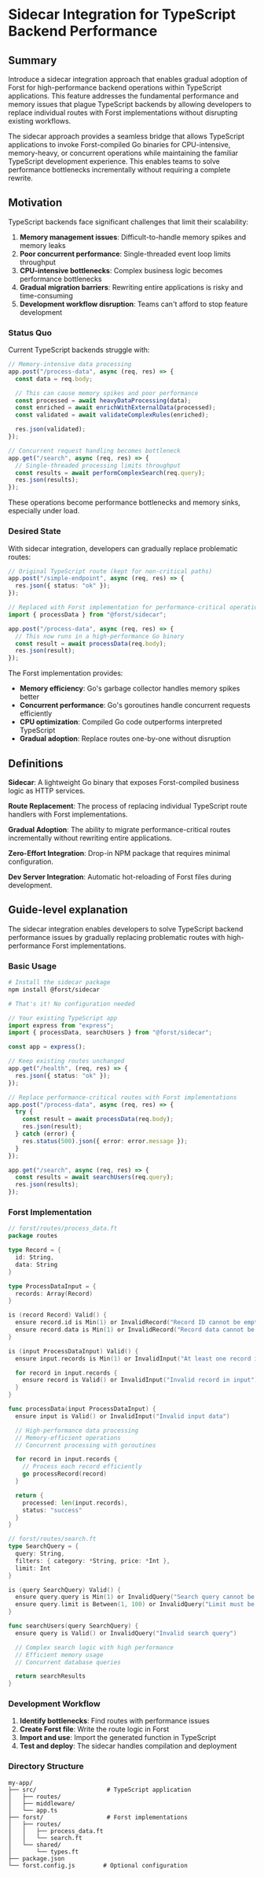 # Sidecar Integration for TypeScript Backend Performance

## Summary

Introduce a sidecar integration approach that enables gradual adoption of Forst for high-performance backend operations within TypeScript applications. This feature addresses the fundamental performance and memory issues that plague TypeScript backends by allowing developers to replace individual routes with Forst implementations without disrupting existing workflows.

The sidecar approach provides a seamless bridge that allows TypeScript applications to invoke Forst-compiled Go binaries for CPU-intensive, memory-heavy, or concurrent operations while maintaining the familiar TypeScript development experience. This enables teams to solve performance bottlenecks incrementally without requiring a complete rewrite.

## Motivation

TypeScript backends face significant challenges that limit their scalability:

1. **Memory management issues**: Difficult-to-handle memory spikes and memory leaks
2. **Poor concurrent performance**: Single-threaded event loop limits throughput
3. **CPU-intensive bottlenecks**: Complex business logic becomes performance bottlenecks
4. **Gradual migration barriers**: Rewriting entire applications is risky and time-consuming
5. **Development workflow disruption**: Teams can't afford to stop feature development

### Status Quo

Current TypeScript backends struggle with:

```typescript
// Memory-intensive data processing
app.post("/process-data", async (req, res) => {
  const data = req.body;

  // This can cause memory spikes and poor performance
  const processed = await heavyDataProcessing(data);
  const enriched = await enrichWithExternalData(processed);
  const validated = await validateComplexRules(enriched);

  res.json(validated);
});

// Concurrent request handling becomes bottleneck
app.get("/search", async (req, res) => {
  // Single-threaded processing limits throughput
  const results = await performComplexSearch(req.query);
  res.json(results);
});
```

These operations become performance bottlenecks and memory sinks, especially under load.

### Desired State

With sidecar integration, developers can gradually replace problematic routes:

```typescript
// Original TypeScript route (kept for non-critical paths)
app.post("/simple-endpoint", async (req, res) => {
  res.json({ status: "ok" });
});

// Replaced with Forst implementation for performance-critical operations
import { processData } from "@forst/sidecar";

app.post("/process-data", async (req, res) => {
  // This now runs in a high-performance Go binary
  const result = await processData(req.body);
  res.json(result);
});
```

The Forst implementation provides:

- **Memory efficiency**: Go's garbage collector handles memory spikes better
- **Concurrent performance**: Go's goroutines handle concurrent requests efficiently
- **CPU optimization**: Compiled Go code outperforms interpreted TypeScript
- **Gradual adoption**: Replace routes one-by-one without disruption

## Definitions

**Sidecar**: A lightweight Go binary that exposes Forst-compiled business logic as HTTP services.

**Route Replacement**: The process of replacing individual TypeScript route handlers with Forst implementations.

**Gradual Adoption**: The ability to migrate performance-critical routes incrementally without rewriting entire applications.

**Zero-Effort Integration**: Drop-in NPM package that requires minimal configuration.

**Dev Server Integration**: Automatic hot-reloading of Forst files during development.

## Guide-level explanation

The sidecar integration enables developers to solve TypeScript backend performance issues by gradually replacing problematic routes with high-performance Forst implementations.

### Basic Usage

```bash
# Install the sidecar package
npm install @forst/sidecar

# That's it! No configuration needed
```

```typescript
// Your existing TypeScript app
import express from "express";
import { processData, searchUsers } from "@forst/sidecar";

const app = express();

// Keep existing routes unchanged
app.get("/health", (req, res) => {
  res.json({ status: "ok" });
});

// Replace performance-critical routes with Forst implementations
app.post("/process-data", async (req, res) => {
  try {
    const result = await processData(req.body);
    res.json(result);
  } catch (error) {
    res.status(500).json({ error: error.message });
  }
});

app.get("/search", async (req, res) => {
  const results = await searchUsers(req.query);
  res.json(results);
});
```

### Forst Implementation

```go
// forst/routes/process_data.ft
package routes

type Record = {
  id: String,
  data: String
}

type ProcessDataInput = {
  records: Array(Record)
}

is (record Record) Valid() {
  ensure record.id is Min(1) or InvalidRecord("Record ID cannot be empty")
  ensure record.data is Min(1) or InvalidRecord("Record data cannot be empty")
}

is (input ProcessDataInput) Valid() {
  ensure input.records is Min(1) or InvalidInput("At least one record is required")

  for record in input.records {
    ensure record is Valid() or InvalidInput("Invalid record in input")
  }
}

func processData(input ProcessDataInput) {
  ensure input is Valid() or InvalidInput("Invalid input data")

  // High-performance data processing
  // Memory-efficient operations
  // Concurrent processing with goroutines

  for record in input.records {
    // Process each record efficiently
    go processRecord(record)
  }

  return {
    processed: len(input.records),
    status: "success"
  }
}

// forst/routes/search.ft
type SearchQuery = {
  query: String,
  filters: { category: *String, price: *Int },
  limit: Int
}

is (query SearchQuery) Valid() {
  ensure query.query is Min(1) or InvalidQuery("Search query cannot be empty")
  ensure query.limit is Between(1, 100) or InvalidQuery("Limit must be between 1 and 100")
}

func searchUsers(query SearchQuery) {
  ensure query is Valid() or InvalidQuery("Invalid search query")

  // Complex search logic with high performance
  // Efficient memory usage
  // Concurrent database queries

  return searchResults
}
```

### Development Workflow

1. **Identify bottlenecks**: Find routes with performance issues
2. **Create Forst file**: Write the route logic in Forst
3. **Import and use**: Import the generated function in TypeScript
4. **Test and deploy**: The sidecar handles compilation and deployment

### Directory Structure

```
my-app/
├── src/                    # TypeScript application
│   ├── routes/
│   ├── middleware/
│   └── app.ts
├── forst/                  # Forst implementations
│   ├── routes/
│   │   ├── process_data.ft
│   │   └── search.ft
│   └── shared/
│       └── types.ft
├── package.json
└── forst.config.js        # Optional configuration
```
